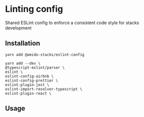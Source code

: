 # Linting config

Shared ESLint config to enforce a consistent code style for stacks development

## Installation

```shell
yarn add @amido-stacks/eslint-config

yarn add --dev \
@typescript-eslint/parser \
eslint \
eslint-config-airbnb \
eslint-config-prettier \
eslint-plugin-jest \
eslint-import-resolver-typescript \
eslint-plugin-react \
```

## Usage
